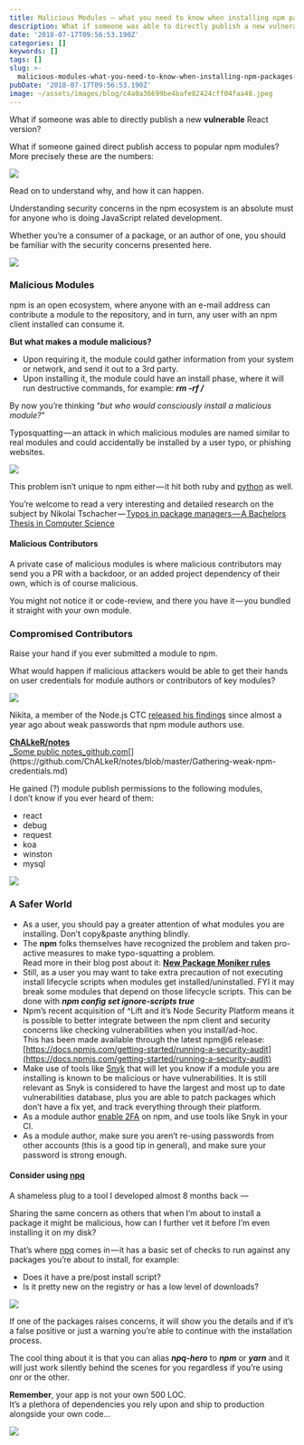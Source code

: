 ```yaml
---
title: Malicious Modules — what you need to know when installing npm packages
description: What if someone was able to directly publish a new vulnerable React version?
date: '2018-07-17T09:56:53.190Z'
categories: []
keywords: []
tags: []
slug: >-
  malicious-modules-what-you-need-to-know-when-installing-npm-packages-12b2f56d3685
pubDate: '2018-07-17T09:56:53.190Z'
image: ~/assets/images/blog/c4a0a36699be4bafe82424cff04faa48.jpeg
---
```


What if someone was able to directly publish a new **vulnerable** React version?

What if someone gained direct publish access to popular npm modules?  
More precisely these are the numbers:

![](/images/blog/1__z2LKU9xAuGSmHxEBGsYmYg.png)

Read on to understand why, and how it can happen.

Understanding security concerns in the npm ecosystem is an absolute must for anyone who is doing JavaScript related development.

Whether you’re a consumer of a package, or an author of one, you should be familiar with the security concerns presented here.

![](/images/blog/1__7apoG__kCuzSWMYjnNJZ17Q.png)

### Malicious Modules

npm is an open ecosystem, where anyone with an e-mail address can contribute a module to the repository, and in turn, any user with an npm client installed can consume it.

**But what makes a module malicious?**

*   Upon requiring it, the module could gather information from your system or network, and send it out to a 3rd party.
*   Upon installing it, the module could have an install phase, where it will run destructive commands, for example: **_rm -rf /_**

By now you’re thinking “_but who would consciously install a malicious module?_”

Typosquatting — an attack in which malicious modules are named similar to real modules and could accidentally be installed by a user typo, or phishing websites.

![](/images/blog/1__P0gkqRCywrcAQvuEowfuOg.png)

This problem isn’t unique to npm either — it hit both ruby and [python](https://arstechnica.com/information-technology/2017/09/devs-unknowingly-use-malicious-modules-put-into-official-python-repository/) as well.

You’re welcome to read a very interesting and detailed research on the subject by Nikolai Tschacher — [Typos in package managers — A Bachelors Thesis in Computer Science](http://incolumitas.com/2016/06/08/typosquatting-package-managers/)

#### Malicious Contributors

A private case of malicious modules is where malicious contributors may send you a PR with a backdoor, or an added project dependency of their own, which is of course malicious.

You might not notice it or code-review, and there you have it — you bundled it straight with your own module.

### Compromised Contributors

Raise your hand if you ever submitted a module to npm.

What would happen if malicious attackers would be able to get their hands on user credentials for module authors or contributors of key modules?

![](/images/blog/1__XcwEULojmZSvp__blNdwrxQ.png)

Nikita, a member of the Node.js CTC [released his findings](https://github.com/ChALkeR/notes/blob/master/Gathering-weak-npm-credentials.md) since almost a year ago about weak passwords that npm module authors use.

[**ChALkeR/notes**  
_Some public notes_github.com](https://github.com/ChALkeR/notes/blob/master/Gathering-weak-npm-credentials.md "https://github.com/ChALkeR/notes/blob/master/Gathering-weak-npm-credentials.md")[](https://github.com/ChALkeR/notes/blob/master/Gathering-weak-npm-credentials.md)

He gained (?) module publish permissions to the following modules,  
I don’t know if you ever heard of them:

*   react
*   debug
*   request
*   koa
*   winston
*   mysql

![](/images/blog/1__3ztJVat3ygWSWmlOLZ6ZLw.gif)

### A Safer World

*   As a user, you should pay a greater attention of what modules you are installing. Don’t copy&paste anything blindly.
*   The **npm** folks themselves have recognized the problem and taken pro-active measures to make typo-squatting a problem.  
    Read more in their blog post about it: [**New Package Moniker rules**](http://blog.npmjs.org/post/168978377570/new-package-moniker-rules)
*   Still, as a user you may want to take extra precaution of not executing install lifecycle scripts when modules get installed/uninstalled. FYI it may break some modules that depend on those lifecycle scripts. This can be done with **_npm config set ignore-scripts true_**
*   Npm’s recent acquisition of ^Lift and it’s Node Security Platform means it is possible to better integrate between the npm client and security concerns like checking vulnerabilities when you install/ad-hoc.  
    This has been made available through the latest npm@6 release: [https://docs.npmjs.com/getting-started/running-a-security-audit](https://docs.npmjs.com/getting-started/running-a-security-audit)
*   Make use of tools like [Snyk](https://snyk.io) that will let you know if a module you are installing is known to be malicious or have vulnerabilities. It is still relevant as Snyk is considered to have the largest and most up to date vulnerabilities database, plus you are able to patch packages which don’t have a fix yet, and track everything through their platform.
*   As a module author [enable 2FA](https://docs.npmjs.com/getting-started/working_with_tokens) on npm, and use tools like Snyk in your CI.
*   As a module author, make sure you aren’t re-using passwords from other accounts (this is a good tip in general), and make sure your password is strong enough.

#### Consider using [npq](https://github.com/lirantal/npq)

A shameless plug to a tool I developed almost 8 months back —

Sharing the same concern as others that when I’m about to install a package it might be malicious, how can I further vet it before I’m even installing it on my disk?

That’s where [npq](https://github.com/lirantal/npq) comes in — it has a basic set of checks to run against any packages you’re about to install, for example:

*   Does it have a pre/post install script?
*   Is it pretty new on the registry or has a low level of downloads?

![](/images/blog/1__lf8l8k0I7__pFtvlxKO401Q.gif)

If one of the packages raises concerns, it will show you the details and if it’s a false positive or just a warning you’re able to continue with the installation process.

The cool thing about it is that you can alias **_npq-hero_** to **_npm_** or **_yarn_** and it will just work silently behind the scenes for you regardless if you’re using onr or the other.

**Remember**, your app is not your own 500 LOC.  
It’s a plethora of dependencies you rely upon and ship to production alongside your own code…

![](/images/blog/1__8uSU6awGZwuRwcZa7n7AYg.png)